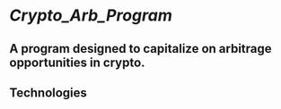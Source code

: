 # *Crypto_Arb_Program*
A program designed to capitalize on arbitrage opportunities in crypto.
---
## Technologies


